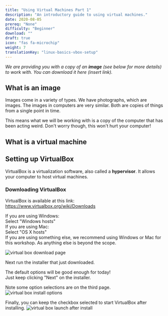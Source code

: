 ```yaml
---
title: "Using Virtual Machines Part 1"
description: "An introductory guide to using virtual machines."
date: 2020-08-05
prereq: "None"
difficulty: "Beginner"
download: ""
draft: true
icon: "fas fa-microchip"
weight: 7
translationKey: "linux-basics-vbox-setup"
---
```


*We are providing you with a copy of an **image** (see below for more details) to work with. You can download it here (insert link).*

## What is an image
Images come in a variety of types. We have photographs, which are images. The images in computers are very similar.
Both are copies of things from a single point in time.

This means what we will be working with is a copy of the computer that has been acting weird.
Don't worry though, this won't hurt your computer!

## What is a virtual machine


## Setting up VirtualBox
VirtualBox is a virtualization software, also called a **hypervisor**. It allows your computer to host virtual machines.


### Downloading VirtualBox
VirtualBox is available at this link: https://www.virtualbox.org/wiki/Downloads

If you are using Windows:  
    Select "Windows hosts"  
If you are using Mac:  
    Select "OS X hosts"  
If you are using something else, we recommend using Windows or Mac for this workshop. As anything else is beyond the scope.  

![virtual box download page](../images/vbox-dlpage-update.JPG?classes=border,shadow)

Next run the installer that just downloaded.

The default options will be good enough for today!  
Just keep clicking "Next" on the installer.

Note some option selections are on the third page.
![virtual box install options](../images/vbox-install-03.JPG?classes=border,shadow)

Finally, you can keep the checkbox selected to start VirtualBox after installing.
![virtual box launch after install](../images/vbox-install-06.JPG?classes=border,shadow)